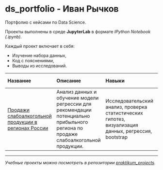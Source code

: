 # ds_portfolio - Иван Рычков
Портфолио с кейсами по Data Science.

Проекты выполнены в среде **JupyterLab** в формате *IPython Notebook (.ipynb)*.

Каждый проект включает в себя:
- Изучение набора данных,
- Код с пояснениями,
- Выводы из исследований.

|Название|Описание|Навыки|Используемые библиотеки| 
|:-------|:-------|:-----|:----------------------|
| [Продажи слабоалкогольной продукции в регионах России](https://github.com/IvanRychkov/ds_portfolio/tree/main/Анализ%20регионов%20для%20продажи%20слабоалкогольной%20продукции) | Анализ данных и обучение модели регрессии для рекомендации потенциально прибыльного региона по продаже слабоалкогольной продукции. | Исследовательский анализ, проверка статистических гипотез, визуализация данных, регрессия, bootstrap | *pandas, NumPy, Matplotlib, Seaborn, scikit-learn, SciPy, CatBoost, LightGBM, XGBoost, [toads](https://github.com/IvanRychkov/toads)* |

---
*Учебные проекты можно посмотреть в репозитории [praktikum_projects](https://github.com/IvanRychkov/praktikum_projects).*
